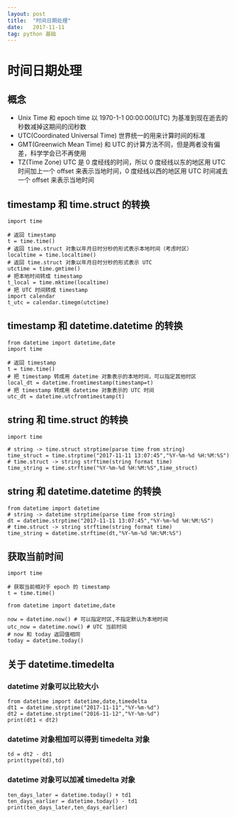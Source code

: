 ```yaml
---
layout: post
title:  "时间日期处理"
date:   2017-11-11
tag: python 基础
---
```


# 时间日期处理

## 概念
* Unix Time 和 epoch time 以 1970-1-1 00:00:00(UTC) 为基准到现在逝去的秒数减掉这期间的闰秒数
* UTC(Coordinated Universal Time) 世界统一的用来计算时间的标准
* GMT(Greenwich Mean Time) 和 UTC 的计算方法不同，但是两者没有偏差，科学学会已不再使用
* TZ(Time Zone) UTC 是 0 度经线的时间，所以 0 度经线以东的地区用 UTC 时间加上一个 offset 来表示当地时间，0 度经线以西的地区用 UTC 时间减去一个 offset 来表示当地时间

## timestamp 和 time.struct 的转换
 
    import time

    # 返回 timestamp
    t = time.time()
    # 返回 time.struct 对象以年月日时分秒的形式表示本地时间（考虑时区）
    localtime = time.localtime()
    # 返回 time.struct 对象以年月日时分秒的形式表示 UTC
    utctime = time.gmtime()
    # 把本地时间转成 timestamp
    t_local = time.mktime(localtime)
    # 把 UTC 时间转成 timestamp
    import calendar
    t_utc = calendar.timegm(utctime)

## timestamp 和 datetime.datetime 的转换
    from datetime import datetime,date
    import time

    # 返回 timestamp
    t = time.time()
    # 把 timestamp 转成用 datetime 对象表示的本地时间，可以指定其他时区
    local_dt = datetime.fromtimestamp(timestamp=t)
    # 把 timestamp 转成用 datetime 对象表示的 UTC 时间
    utc_dt = datetime.utcfromtimestamp(t)

## string 和 time.struct 的转换
    import time

    # string -> time.struct strptime(parse time from string)
    time_struct = time.strptime("2017-11-11 13:07:45","%Y-%m-%d %H:%M:%S")
    # time.struct -> string strftime(string format time)
    time_string = time.strftime("%Y-%m-%d %H:%M:%S",time_struct)
## string 和 datetime.datetime 的转换
    from datetime import datetime
    # string -> datetime strptime(parse time from string)
    dt = datetime.strptime("2017-11-11 13:07:45","%Y-%m-%d %H:%M:%S")
    # time.struct -> string strftime(string format time)
    time_string = datetime.strftime(dt,"%Y-%m-%d %H:%M:%S")
## 获取当前时间
    import time

    # 获取当前相对于 epoch 的 timestamp
    t = time.time()

    from datetime import datetime,date

    now = datetime.now() # 可以指定时区,不指定默认为本地时间
    utc_now = datetime.now() # UTC 当前时间
    # now 和 today 返回值相同
    today = datetime.today()
## 关于 datetime.timedelta

### datetime 对象可以比较大小
 
    from datetime import datetime,date,timedelta  
    dt1 = datetime.strptime("2017-11-11","%Y-%m-%d")  
    dt2 = datetime.strptime("2016-11-12","%Y-%m-%d")  
    print(dt1 < dt2)


### datetime 对象相加可以得到 timedelta 对象

    td = dt2 - dt1
    print(type(td),td)

### datetime 对象可以加减 timedelta 对象

    ten_days_later = datetime.today() + td1
    ten_days_earlier = datetime.today() - td1
    print(ten_days_later,ten_days_earlier)